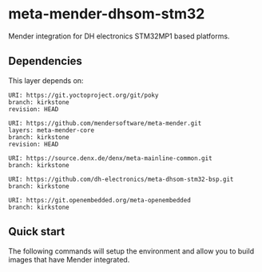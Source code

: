 # meta-mender-dhsom-stm32

Mender integration for DH electronics STM32MP1 based platforms.


## Dependencies

This layer depends on:

```
URI: https://git.yoctoproject.org/git/poky
branch: kirkstone
revision: HEAD
```

```
URI: https://github.com/mendersoftware/meta-mender.git
layers: meta-mender-core
branch: kirkstone
revision: HEAD
```

```
URI: https://source.denx.de/denx/meta-mainline-common.git
branch: kirkstone
```

```
URI: https://github.com/dh-electronics/meta-dhsom-stm32-bsp.git
branch: kirkstone
```

```
URI: https://git.openembedded.org/meta-openembedded
branch: kirkstone
```
## Quick start

The following commands will setup the environment and allow you to build images
that have Mender integrated.

